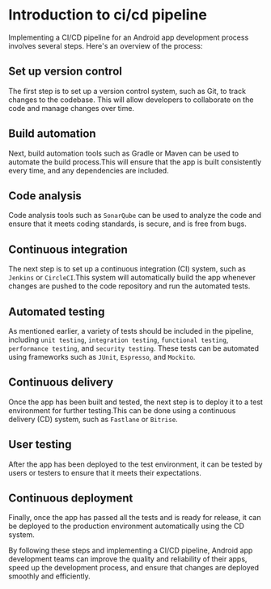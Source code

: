 # Introduction to ci/cd pipeline

Implementing a CI/CD pipeline for an Android app development process involves several steps. Here's an overview of the process:

## Set up version control
The first step is to set up a version control system, such as Git, to track changes to the codebase. 
This will allow developers to collaborate on the code and manage changes over time.

## Build automation
Next, build automation tools such as Gradle or Maven can be used to automate the build process.This will ensure that the app is built consistently every time, and any dependencies are included.

## Code analysis
Code analysis tools such as `SonarQube` can be used to analyze the code and ensure that it meets coding standards, is secure, and is free from bugs.

## Continuous integration
The next step is to set up a continuous integration (CI) system, such as `Jenkins` or `CircleCI`.This system will automatically build the app whenever changes are pushed to the code repository and run the automated tests.

## Automated testing
As mentioned earlier, a variety of tests should be included in the pipeline, including `unit testing`, `integration testing`, `functional testing`, `performance testing`, and `security testing`. These tests can be automated using frameworks such as `JUnit`, `Espresso`, and `Mockito`.

## Continuous delivery
Once the app has been built and tested, the next step is to deploy it to a test environment for further testing.This can be done using a continuous delivery (CD) system, such as `Fastlane` or `Bitrise`.

## User testing
After the app has been deployed to the test environment, it can be tested by users or testers to ensure that it meets their expectations.

## Continuous deployment
Finally, once the app has passed all the tests and is ready for release, it can be deployed to the production environment automatically using the CD system.

By following these steps and implementing a CI/CD pipeline, Android app development teams can improve the quality and reliability of their apps,
speed up the development process, and ensure that changes are deployed smoothly and efficiently.
